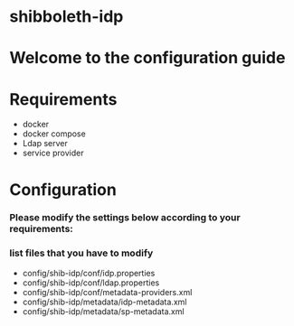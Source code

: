 <h1>shibboleth-idp</h1>
<h1>Welcome to the configuration guide</h1>
 <h1>Requirements</h1>
 <ul>
   <li>docker</li>
   <li>docker compose</li>
   <li>Ldap server</li>
   <li>service provider</li>
 </ul>

<h1>Configuration</h1>
<h3>Please modify the settings below according to your requirements: </h3>
<h3>list files that you have to modify </h3>

<ul>
  <li>config/shib-idp/conf/idp.properties</li>
  <img src="">
  <li>config/shib-idp/conf/ldap.properties</li>
  <img src="">
  <li>config/shib-idp/conf/metadata-providers.xml</li>
  <img src="">
  <li>config/shib-idp/metadata/idp-metadata.xml</li>
  <img src="">
  <li>config/shib-idp/metadata/sp-metadata.xml</li>
  <img src="">
</ul>

